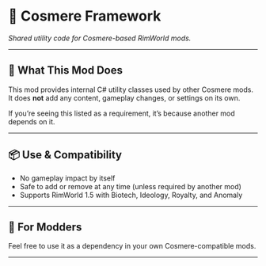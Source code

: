# 🧱 Cosmere Framework

*Shared utility code for Cosmere-based RimWorld mods.*

---

## 🔧 What This Mod Does

This mod provides internal C# utility classes used by other Cosmere mods.  
It does **not** add any content, gameplay changes, or settings on its own.

If you’re seeing this listed as a requirement, it’s because another mod depends on it.

---

## 📦 Use & Compatibility

- No gameplay impact by itself
- Safe to add or remove at any time (unless required by another mod)
- Supports RimWorld 1.5 with Biotech, Ideology, Royalty, and Anomaly

---

## 🧪 For Modders

Feel free to use it as a dependency in your own Cosmere-compatible mods.

---
